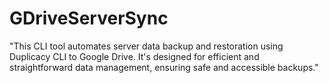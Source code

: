 # GDriveServerSync
"This CLI tool automates server data backup and restoration using Duplicacy CLI to Google Drive. It's designed for efficient and straightforward data management, ensuring safe and accessible backups."
